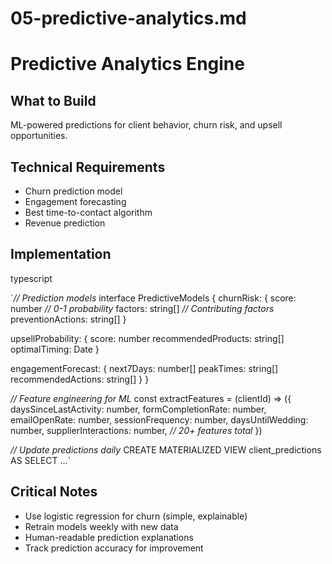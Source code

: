 # 05-predictive-analytics.md

# Predictive Analytics Engine

## What to Build

ML-powered predictions for client behavior, churn risk, and upsell opportunities.

## Technical Requirements

- Churn prediction model
- Engagement forecasting
- Best time-to-contact algorithm
- Revenue prediction

## Implementation

typescript

`*// Prediction models*
interface PredictiveModels {
  churnRisk: {
    score: number *// 0-1 probability*
    factors: string[] *// Contributing factors*
    preventionActions: string[]
  }
  
  upsellProbability: {
    score: number
    recommendedProducts: string[]
    optimalTiming: Date
  }
  
  engagementForecast: {
    next7Days: number[]
    peakTimes: string[]
    recommendedActions: string[]
  }
}

*// Feature engineering for ML*
const extractFeatures = (clientId) => ({
  daysSinceLastActivity: number,
  formCompletionRate: number,
  emailOpenRate: number,
  sessionFrequency: number,
  daysUntilWedding: number,
  supplierInteractions: number,
  *// 20+ features total*
})

*// Update predictions daily*
CREATE MATERIALIZED VIEW client_predictions AS
SELECT ...`

## Critical Notes

- Use logistic regression for churn (simple, explainable)
- Retrain models weekly with new data
- Human-readable prediction explanations
- Track prediction accuracy for improvement